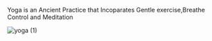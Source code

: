 Yoga is an Ancient Practice that Incoparates
Gentle exercise,Breathe Control and Meditation


![yoga (1)](https://github.com/user-attachments/assets/e39831b1-2316-4b8d-a437-8032665edecd)
